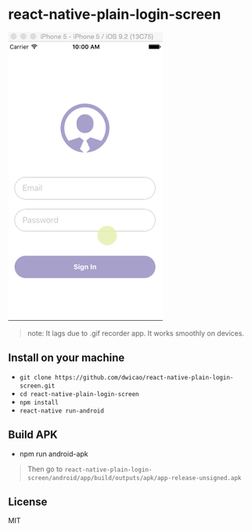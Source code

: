 # react-native-plain-login-screen
![demo](https://raw.githubusercontent.com/dwicao/react-native-plain-login-screen/master/demo.gif)
> note: It lags due to .gif recorder app. It works smoothly on devices.

## Install on your machine
* `git clone https://github.com/dwicao/react-native-plain-login-screen.git`
* `cd react-native-plain-login-screen`
* `npm install`
* `react-native run-android`

## Build APK
* npm run android-apk

> Then go to `react-native-plain-login-screen/android/app/build/outputs/apk/app-release-unsigned.apk`

## License
MIT

